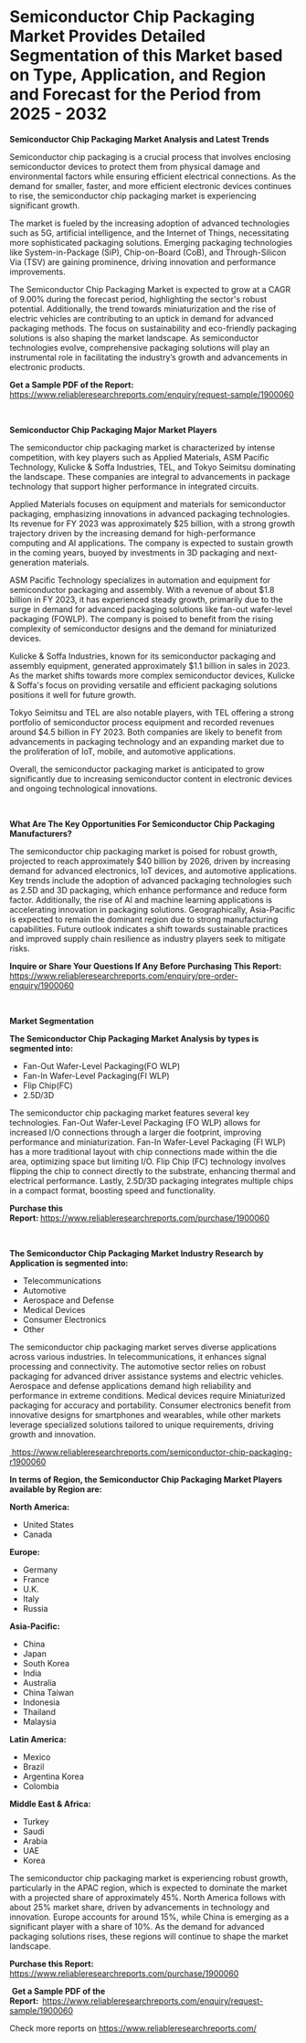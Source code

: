 <p><h1>Semiconductor Chip Packaging Market Provides Detailed Segmentation of this Market based on Type, Application, and Region and Forecast for the Period from 2025 - 2032</h1></p><p><strong>Semiconductor Chip Packaging Market Analysis and Latest Trends</strong></p>
<p><p>Semiconductor chip packaging is a crucial process that involves enclosing semiconductor devices to protect them from physical damage and environmental factors while ensuring efficient electrical connections. As the demand for smaller, faster, and more efficient electronic devices continues to rise, the semiconductor chip packaging market is experiencing significant growth. </p><p>The market is fueled by the increasing adoption of advanced technologies such as 5G, artificial intelligence, and the Internet of Things, necessitating more sophisticated packaging solutions. Emerging packaging technologies like System-in-Package (SiP), Chip-on-Board (CoB), and Through-Silicon Via (TSV) are gaining prominence, driving innovation and performance improvements.</p><p>The Semiconductor Chip Packaging Market is expected to grow at a CAGR of 9.00% during the forecast period, highlighting the sector's robust potential. Additionally, the trend towards miniaturization and the rise of electric vehicles are contributing to an uptick in demand for advanced packaging methods. The focus on sustainability and eco-friendly packaging solutions is also shaping the market landscape. As semiconductor technologies evolve, comprehensive packaging solutions will play an instrumental role in facilitating the industry’s growth and advancements in electronic products.</p></p>
<p><strong>Get a Sample PDF of the Report:&nbsp;</strong> <a href="https://www.reliableresearchreports.com/enquiry/request-sample/1900060?utm_campaign=2740&utm_medium=2&utm_source=Github&utm_content=ia&utm_term=06042025&utm_id=semiconductor-chip-packaging">https://www.reliableresearchreports.com/enquiry/request-sample/1900060</a></p>
<p>&nbsp;</p>
<p><strong>Semiconductor Chip Packaging Major Market Players</strong></p>
<p><p>The semiconductor chip packaging market is characterized by intense competition, with key players such as Applied Materials, ASM Pacific Technology, Kulicke & Soffa Industries, TEL, and Tokyo Seimitsu dominating the landscape. These companies are integral to advancements in package technology that support higher performance in integrated circuits.</p><p>Applied Materials focuses on equipment and materials for semiconductor packaging, emphasizing innovations in advanced packaging technologies. Its revenue for FY 2023 was approximately $25 billion, with a strong growth trajectory driven by the increasing demand for high-performance computing and AI applications. The company is expected to sustain growth in the coming years, buoyed by investments in 3D packaging and next-generation materials.</p><p>ASM Pacific Technology specializes in automation and equipment for semiconductor packaging and assembly. With a revenue of about $1.8 billion in FY 2023, it has experienced steady growth, primarily due to the surge in demand for advanced packaging solutions like fan-out wafer-level packaging (FOWLP). The company is poised to benefit from the rising complexity of semiconductor designs and the demand for miniaturized devices.</p><p>Kulicke & Soffa Industries, known for its semiconductor packaging and assembly equipment, generated approximately $1.1 billion in sales in 2023. As the market shifts towards more complex semiconductor devices, Kulicke & Soffa's focus on providing versatile and efficient packaging solutions positions it well for future growth.</p><p>Tokyo Seimitsu and TEL are also notable players, with TEL offering a strong portfolio of semiconductor process equipment and recorded revenues around $4.5 billion in FY 2023. Both companies are likely to benefit from advancements in packaging technology and an expanding market due to the proliferation of IoT, mobile, and automotive applications.</p><p>Overall, the semiconductor packaging market is anticipated to grow significantly due to increasing semiconductor content in electronic devices and ongoing technological innovations.</p></p>
<p>&nbsp;</p>
<p><strong>What Are The Key Opportunities For Semiconductor Chip Packaging Manufacturers?</strong></p>
<p><p>The semiconductor chip packaging market is poised for robust growth, projected to reach approximately $40 billion by 2026, driven by increasing demand for advanced electronics, IoT devices, and automotive applications. Key trends include the adoption of advanced packaging technologies such as 2.5D and 3D packaging, which enhance performance and reduce form factor. Additionally, the rise of AI and machine learning applications is accelerating innovation in packaging solutions. Geographically, Asia-Pacific is expected to remain the dominant region due to strong manufacturing capabilities. Future outlook indicates a shift towards sustainable practices and improved supply chain resilience as industry players seek to mitigate risks.</p></p>
<p><strong>Inquire or Share Your Questions If Any Before Purchasing This Report:</strong> <a href="https://www.reliableresearchreports.com/enquiry/pre-order-enquiry/1900060?utm_campaign=2740&utm_medium=2&utm_source=Github&utm_content=ia&utm_term=06042025&utm_id=semiconductor-chip-packaging">https://www.reliableresearchreports.com/enquiry/pre-order-enquiry/1900060</a></p>
<p>&nbsp;</p>
<p><strong>Market Segmentation</strong></p>
<p><strong>The Semiconductor Chip Packaging Market Analysis by types is segmented into:</strong></p>
<p><ul><li>Fan-Out Wafer-Level Packaging(FO WLP)</li><li>Fan-In Wafer-Level Packaging(FI WLP)</li><li>Flip Chip(FC)</li><li>2.5D/3D</li></ul></p>
<p><p>The semiconductor chip packaging market features several key technologies. Fan-Out Wafer-Level Packaging (FO WLP) allows for increased I/O connections through a larger die footprint, improving performance and miniaturization. Fan-In Wafer-Level Packaging (FI WLP) has a more traditional layout with chip connections made within the die area, optimizing space but limiting I/O. Flip Chip (FC) technology involves flipping the chip to connect directly to the substrate, enhancing thermal and electrical performance. Lastly, 2.5D/3D packaging integrates multiple chips in a compact format, boosting speed and functionality.</p></p>
<p><strong>Purchase this Report:&nbsp;</strong><a href="https://www.reliableresearchreports.com/purchase/1900060?utm_campaign=2740&utm_medium=2&utm_source=Github&utm_content=ia&utm_term=06042025&utm_id=semiconductor-chip-packaging">https://www.reliableresearchreports.com/purchase/1900060</a></p>
<p>&nbsp;</p>
<p><strong>The Semiconductor Chip Packaging Market Industry Research by Application is segmented into:</strong></p>
<p><ul><li>Telecommunications</li><li>Automotive</li><li>Aerospace and Defense</li><li>Medical Devices</li><li>Consumer Electronics</li><li>Other</li></ul></p>
<p><p>The semiconductor chip packaging market serves diverse applications across various industries. In telecommunications, it enhances signal processing and connectivity. The automotive sector relies on robust packaging for advanced driver assistance systems and electric vehicles. Aerospace and defense applications demand high reliability and performance in extreme conditions. Medical devices require Miniaturized packaging for accuracy and portability. Consumer electronics benefit from innovative designs for smartphones and wearables, while other markets leverage specialized solutions tailored to unique requirements, driving growth and innovation.</p></p>
<p><a href="https://www.reliableresearchreports.com/semiconductor-chip-packaging-r1900060?utm_campaign=2740&utm_medium=2&utm_source=Github&utm_content=ia&utm_term=06042025&utm_id=semiconductor-chip-packaging">&nbsp;https://www.reliableresearchreports.com/semiconductor-chip-packaging-r1900060</a></p>
<p><strong>In terms of Region, the Semiconductor Chip Packaging Market Players available by Region are:</strong></p>
<p>
    <p> <strong> North America: </strong>
        <ul>
            <li>United States</li>
            <li>Canada</li>
        </ul>
        </p> 
    <p> <strong> Europe: </strong>
        <ul>
            <li>Germany</li>
            <li>France</li>
            <li>U.K.</li>
            <li>Italy</li>
            <li>Russia</li>
        </ul>
        </p> 
    <p> <strong> Asia-Pacific: </strong>
        <ul>
            <li>China</li>
            <li>Japan</li>
            <li>South Korea</li>
            <li>India</li>
            <li>Australia</li>
            <li>China Taiwan</li>
            <li>Indonesia</li>
            <li>Thailand</li>
            <li>Malaysia</li>
        </ul>
        </p> 
    <p> <strong> Latin America: </strong>
        <ul>
            <li>Mexico</li>
            <li>Brazil</li>
            <li>Argentina Korea</li>
            <li>Colombia</li>
        </ul>
        </p> 
    <p> <strong> Middle East & Africa: </strong>
        <ul>
            <li>Turkey</li>
            <li>Saudi</li>
            <li>Arabia</li>
            <li>UAE</li>
            <li>Korea</li>
        </ul>
    </p>
    </p>
<p><p>The semiconductor chip packaging market is experiencing robust growth, particularly in the APAC region, which is expected to dominate the market with a projected share of approximately 45%. North America follows with about 25% market share, driven by advancements in technology and innovation. Europe accounts for around 15%, while China is emerging as a significant player with a share of 10%. As the demand for advanced packaging solutions rises, these regions will continue to shape the market landscape.</p></p>
<p><strong>Purchase this Report: </strong><a href="https://www.reliableresearchreports.com/purchase/1900060?utm_campaign=2740&utm_medium=2&utm_source=Github&utm_content=ia&utm_term=06042025&utm_id=semiconductor-chip-packaging">https://www.reliableresearchreports.com/purchase/1900060</a></p>
<p>&nbsp;<strong>Get a Sample PDF of the Report:&nbsp;&nbsp;</strong><a href="https://www.reliableresearchreports.com/enquiry/request-sample/1900060?utm_campaign=2740&utm_medium=2&utm_source=Github&utm_content=ia&utm_term=06042025&utm_id=semiconductor-chip-packaging">https://www.reliableresearchreports.com/enquiry/request-sample/1900060</a></p>
<p><strong></strong></p>
<p>Check more reports on <a href="https://www.reliableresearchreports.com/?utm_campaign=2740&utm_medium=2&utm_source=Github&utm_content=ia&utm_term=06042025&utm_id=semiconductor-chip-packaging">https://www.reliableresearchreports.com/</a></p>